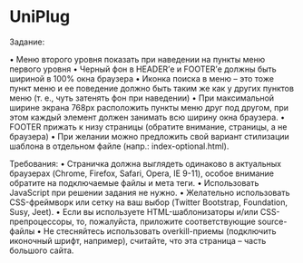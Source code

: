 # UniPlug
Задание:

•	Меню второго уровня показать при наведении на пункты меню первого уровня
•	Черный фон в HEADER’е и FOOTER’е должны быть шириной в 100% окна браузера
•	Иконка поиска в меню – это тоже пункт меню и ее поведение должно быть таким же как у других пунктов меню (т. е., чуть затенять фон при наведении)
•	При максимальной ширине экрана 768px расположить пункты меню друг под другом, при этом каждый элемент должен занимать всю ширину окна браузера.
•	FOOTER прижать к низу страницы (обратите внимание, страницы, а не браузера)
•	При желании можно предложить свой вариант стилизации шаблона в отдельном файле (напр.: index-optional.html).

Требования:
•	Страничка должна выглядеть одинаково в актуальных браузерах (Chrome, Firefox, Safari, Opera, IE 9-11), особое внимание обратите на подключаемые файлы и мета теги.
•	Использовать JavaScript при решении задания не нужно.
•	Желательно использовать CSS-фреймворк или сетку на ваш выбор (Twitter Bootstrap, Foundation, Susy, Jeet).
•	Если вы используете HTML-шаблонизаторы и/или CSS-препроцессоры, то, пожалуйста, приложите соответствующие source-файлы
•	Не стесняйтесь использовать overkill-приемы (подключить иконочный шрифт, например), считайте, что эта страница – часть большого сайта.
